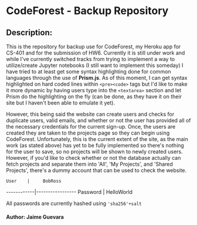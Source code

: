 # CodeForest - Backup Repository 

## Description:

This is the repository for backup use for CodeForest, my Heroku app for CS-401 and for the submission of HW6. Currently it is still under work and while I've currently switched tracks from trying to implement a way to utilize/create Jupyter notebooks (I still want to implement this someday) I have tried to at least get some syntax highlighting done for common languages through the use of **Prism.js**. As of this moment, I can get syntax highlighted on hard coded lines within `<pre><code>` tags but I'd like to make it more dynamic by having users type into the `<textarea>` section and let Prism do the highlighting on the fly (can be done, as they have it on their site but I haven't been able to emulate it yet). 

However, this being said the website can create users and checks for duplicate users, valid emails, and whether or not the user has provided all of the necessary credentials for the current sign-up. Once, the users are created they are taken to the projects page so they can begin using CodeForest. Unfortunately, this is the current extent of the site, as the main work (as stated above) has yet to be fully implemented so there's nothing for the user to save, so no projects will be shown to newly created users. However, if you'd like to check whether or not the database actually can fetch projects and separate them into 'All', 'My Projects', and 'Shared Projects', there's a dummy account that can be used to check the website.

    User    |     BobRoss     
------------|-----------------
  Password  |   HelloWorld   

All passwords are currently hashed using `'sha256'+salt`

#### Author: Jaime Guevara

